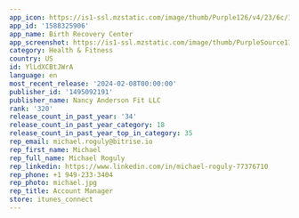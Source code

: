 ```yaml
---
app_icon: https://is1-ssl.mzstatic.com/image/thumb/Purple126/v4/23/6c/13/236c1317-bb8b-a732-2906-0337b7963d9f/AppIcon-1x_U007emarketing-0-5-85-220.png/1024x1024bb.png
app_id: '1588325906'
app_name: Birth Recovery Center
app_screenshot: https://is1-ssl.mzstatic.com/image/thumb/PurpleSource116/v4/0c/1d/25/0c1d2581-c700-49b7-42e3-5f064c4da513/0da95f8b-3c32-45a9-bdbd-9a1d25443cb2_01_6.5.png/1242x2688bb.png
category: Health & Fitness
country: US
id: YlLdXCBtJWrA
language: en
most_recent_release: '2024-02-08T00:00:00'
publisher_id: '1495092191'
publisher_name: Nancy Anderson Fit LLC
rank: '320'
release_count_in_past_year: '34'
release_count_in_past_year_category: 18
release_count_in_past_year_top_in_category: 35
rep_email: michael.roguly@bitrise.io
rep_first_name: Michael
rep_full_name: Michael Roguly
rep_linkedin: https://www.linkedin.com/in/michael-roguly-77376710
rep_phone: +1 949-233-3404
rep_photo: michael.jpg
rep_title: Account Manager
store: itunes_connect
---
```

